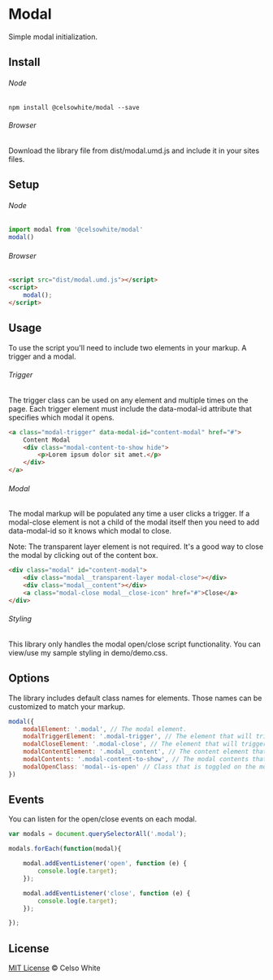 # Modal

Simple modal initialization.

## Install

###### Node
```
npm install @celsowhite/modal --save
```

###### Browser
Download the library file from dist/modal.umd.js and include it in your sites files.

## Setup

###### Node

```javascript
import modal from '@celsowhite/modal'
modal()
```

###### Browser

```html
<script src="dist/modal.umd.js"></script>
<script>
    modal();
</script>
```

## Usage

To use the script you'll need to include two elements in your markup. A trigger and a modal.

###### Trigger

The trigger class can be used on any element and multiple times on the page. Each trigger element must include the data-modal-id attribute that specifies which modal it opens.

```html
<a class="modal-trigger" data-modal-id="content-modal" href="#">
    Content Modal
    <div class="modal-content-to-show hide">
        <p>Lorem ipsum dolor sit amet.</p>
    </div>
</a>
```

###### Modal

The modal markup will be populated any time a user clicks a trigger. If a modal-close element is not a child of the modal itself then you need to add data-modal-id so it knows which modal to close.

Note: The transparent layer element is not required. It's a good way to close the modal by clicking out of the content box.

```html
<div class="modal" id="content-modal">
    <div class="modal__transparent-layer modal-close"></div>
    <div class="modal__content"></div>
    <a class="modal-close modal__close-icon" href="#">Close</a>
</div>
```

###### Styling

This library only handles the modal open/close script functionality. You can view/use my sample styling in demo/demo.css.

## Options

The library includes default class names for elements. Those names can be customized to match your markup.

```js
modal({
    modalElement: '.modal', // The modal element.
    modalTriggerElement: '.modal-trigger', // The element that will trigger a modal to open.
    modalCloseElement: '.modal-close', // The element that will trigger a modal to close. Must be a child of the modal element.
    modalContentElement: '.modal__content', // The content element that will be populated when the modal is opened. Must be a child of the modal element.
    modalContents: '.modal-content-to-show', // The modal contents that will appear when a specific trigger is clicked. Must be a child of the modal trigger element.
    modalOpenClass: 'modal--is-open' // Class that is toggled on the modal element when the modal is open/closed.
})
```

## Events

You can listen for the open/close events on each modal.

```js
var modals = document.querySelectorAll('.modal');

modals.forEach(function(modal){

    modal.addEventListener('open', function (e) {
        console.log(e.target);
    });

    modal.addEventListener('close', function (e) {
        console.log(e.target);
    });

});
```

## License

[MIT License](http://zenorocha.mit-license.org/) © Celso White